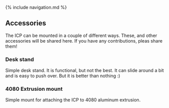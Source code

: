 {% include navigation.md %}

## Accessories
The ICP can be mounted in a couple of different ways. These, and other accessories will be shared here. If you have any contributions, pleas share them!

### Desk stand
Simple desk stand. It is functional, but not the best. It can slide around a bit and is easy to push over. But it is better than nothing :)

### 4080 Extrusion mount
Simple mount for attaching the ICP to 4080 aluminum extrusion.